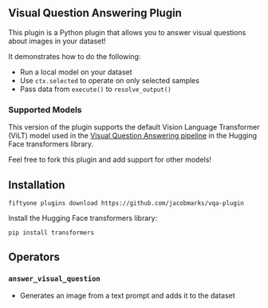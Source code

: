 ## Visual Question Answering Plugin


This plugin is a Python plugin that allows you to answer visual questions about images in your dataset!

It demonstrates how to do the following:

-   Run a local model on your dataset
-   Use `ctx.selected` to operate on only selected samples
-   Pass data from `execute()` to `resolve_output()`


### Supported Models

This version of the plugin supports the default Vision Language Transformer (ViLT) model used in the [Visual Question Answering pipeline](https://huggingface.co/tasks/visual-question-answering) in the Hugging Face transformers library.

Feel free to fork this plugin and add support for other models!

## Installation

```shell
fiftyone plugins download https://github.com/jacobmarks/vqa-plugin
```

Install the Hugging Face transformers library:

```shell
pip install transformers
```


## Operators

### `answer_visual_question`

-   Generates an image from a text prompt and adds it to the dataset
